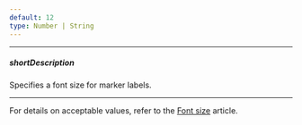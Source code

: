 ```yaml
---
default: 12
type: Number | String
---
```

---
##### shortDescription
Specifies a font size for marker labels.

---
For details on acceptable values, refer to the [Font size](https://www.w3.org/TR/CSS21/fonts.html#propdef-font-size) article.